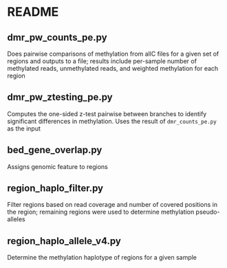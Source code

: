 # README

## dmr_pw_counts_pe.py
Does pairwise comparisons of methylation from allC files for a given set of regions and outputs to a file; results include per-sample number of methylated reads, unmethylated reads, and weighted methylation for each region

## dmr_pw_ztesting_pe.py
Computes the one-sided z-test pairwise between branches to identify significant differences in methylation. Uses the result of `dmr_counts_pe.py` as the input

## bed_gene_overlap.py
Assigns genomic feature to regions

## region_haplo_filter.py
Filter regions based on read coverage and number of covered positions in the region; remaining regions were used to determine methylation pseudo-alleles

## region_haplo_allele_v4.py
Determine the methylation haplotype of regions for a given sample